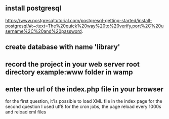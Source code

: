 
##	install postgresql 
https://www.postgresqltutorial.com/postgresql-getting-started/install-postgresql/#:~:text=The%20quick%20way%20to%20verify,port%2C%20username%2C%20and%20password.
##	create database with name 'library'
##	record the project in your web server root directory example:www folder in wamp
##	enter the url of the index.php file in your browser

for the first question, it'is possible to load XML file in the index page
for the second question I used utf8 
for the cron jobs, the page reload every 1000s and reload xml files
